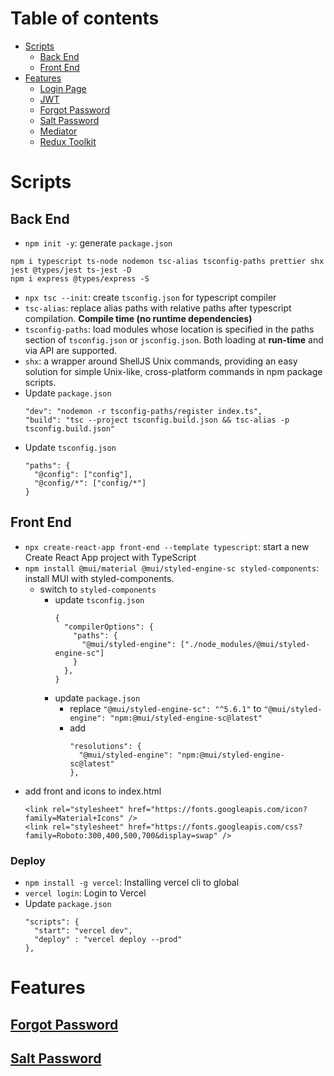 # Table of contents

- [Scripts](#scripts)
  - [Back End](#back-end)
  - [Front End](#front-end)
- [Features](#features)
  - [Login Page](/front-end/docs/features/login.md)
  - [JWT](/back-end/docs/jwt.md)
  - [Forgot Password](#forgot-password)
  - [Salt Password](/back-end/docs/salt-password.md)
  - [Mediator](/back-end/docs/mediator.md)
  - [Redux Toolkit](/front-end/docs/redux-toolkit.md)

# Scripts

## Back End
- `npm init -y`: generate `package.json`

```
npm i typescript ts-node nodemon tsc-alias tsconfig-paths prettier shx jest @types/jest ts-jest -D
npm i express @types/express -S
```
- `npx tsc --init`: create `tsconfig.json` for typescript compiler
- `tsc-alias`: replace alias paths with relative paths after typescript compilation. **Compile time (no runtime dependencies)**
- `tsconfig-paths`: load modules whose location is specified in the paths section of `tsconfig.json` or `jsconfig.json`. Both loading at **run-time** and via API are supported.
- `shx`: a wrapper around ShellJS Unix commands, providing an easy solution for simple Unix-like, cross-platform commands in npm package scripts.
- Update `package.json`
  ```
  "dev": "nodemon -r tsconfig-paths/register index.ts",
  "build": "tsc --project tsconfig.build.json && tsc-alias -p tsconfig.build.json"
  ```
- Update `tsconfig.json`
  ```
  "paths": {
    "@config": ["config"],
    "@config/*": ["config/*"]
  }
  ```

## Front End

- `npx create-react-app front-end --template typescript`: start a new Create React App project with TypeScript
- `npm install @mui/material @mui/styled-engine-sc styled-components`: install MUI with styled-components.
  - switch to `styled-components`
    - update `tsconfig.json`
      ```
      {
        "compilerOptions": {
          "paths": {
            "@mui/styled-engine": ["./node_modules/@mui/styled-engine-sc"]
          }
        },
      }
      ```
    - update `package.json`
      - replace `"@mui/styled-engine-sc": "^5.6.1"` to `"@mui/styled-engine": "npm:@mui/styled-engine-sc@latest"`
      - add
        ```
        "resolutions": {
          "@mui/styled-engine": "npm:@mui/styled-engine-sc@latest"
        },
        ```
- add front and icons to index.html
  ```
  <link rel="stylesheet" href="https://fonts.googleapis.com/icon?family=Material+Icons" />
  <link rel="stylesheet" href="https://fonts.googleapis.com/css?family=Roboto:300,400,500,700&display=swap" />
  ```


### Deploy
- `npm install -g vercel`: Installing vercel cli to global
- `vercel login`: Login to Vercel
- Update `package.json`
  ```
  "scripts": {
    "start": "vercel dev",
    "deploy" : "vercel deploy --prod"
  },
  ```

# Features

## [Forgot Password](https://www.notion.so/nhat-quang/Forgot-Password-2eb55da1b8d64a2985f85e17c2cf0ea4)
## [Salt Password](/back-end/docs/salt-password.md)

